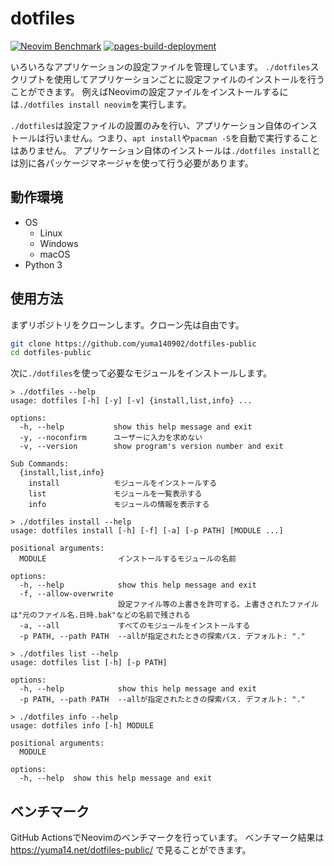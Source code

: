# dotfiles

[![Neovim Benchmark](https://github.com/yuma140902/dotfiles-public/actions/workflows/nvim_bench.yml/badge.svg)](https://github.com/yuma140902/dotfiles-public/actions/workflows/nvim_bench.yml)
[![pages-build-deployment](https://github.com/yuma140902/dotfiles-public/actions/workflows/pages/pages-build-deployment/badge.svg)](https://github.com/yuma140902/dotfiles-public/actions/workflows/pages/pages-build-deployment)

いろいろなアプリケーションの設定ファイルを管理しています。
`./dotfiles`スクリプトを使用してアプリケーションごとに設定ファイルのインストールを行うことができます。
例えばNeovimの設定ファイルをインストールするには`./dotfiles install neovim`を実行します。

`./dotfiles`は設定ファイルの設置のみを行い、アプリケーション自体のインストールは行いません。つまり、`apt install`や`pacman -S`を自動で実行することはありません。
アプリケーション自体のインストールは`./dotfiles install`とは別に各パッケージマネージャを使って行う必要があります。

## 動作環境

- OS
  - Linux
  - Windows
  - macOS
- Python 3

## 使用方法

まずリポジトリをクローンします。クローン先は自由です。

```sh
git clone https://github.com/yuma140902/dotfiles-public
cd dotfiles-public
```

次に`./dotfiles`を使って必要なモジュールをインストールします。

```
> ./dotfiles --help
usage: dotfiles [-h] [-y] [-v] {install,list,info} ...

options:
  -h, --help           show this help message and exit
  -y, --noconfirm      ユーザーに入力を求めない
  -v, --version        show program's version number and exit

Sub Commands:
  {install,list,info}
    install            モジュールをインストールする
    list               モジュールを一覧表示する
    info               モジュールの情報を表示する

> ./dotfiles install --help
usage: dotfiles install [-h] [-f] [-a] [-p PATH] [MODULE ...]

positional arguments:
  MODULE                インストールするモジュールの名前

options:
  -h, --help            show this help message and exit
  -f, --allow-overwrite
                        設定ファイル等の上書きを許可する。上書きされたファイルは"元のファイル名.日時.bak"などの名前で残される
  -a, --all             すべてのモジュールをインストールする
  -p PATH, --path PATH  --allが指定されたときの探索パス. デフォルト: "."

> ./dotfiles list --help
usage: dotfiles list [-h] [-p PATH]

options:
  -h, --help            show this help message and exit
  -p PATH, --path PATH  --allが指定されたときの探索パス. デフォルト: "."

> ./dotfiles info --help
usage: dotfiles info [-h] MODULE

positional arguments:
  MODULE

options:
  -h, --help  show this help message and exit
```

## ベンチマーク

GitHub ActionsでNeovimのベンチマークを行っています。
ベンチマーク結果は <https://yuma14.net/dotfiles-public/> で見ることができます。
